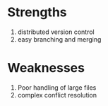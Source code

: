 # Strengths
 
1. distributed version control
2. easy branching and merging 


# Weaknesses

1. Poor handling of large files
2. complex conflict resolution